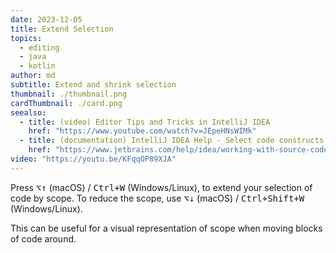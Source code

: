 ```yaml
---
date: 2023-12-05
title: Extend Selection
topics:
  - editing
  - java
  - kotlin
author: md
subtitle: Extend and shrink selection
thumbnail: ./thumbnail.png
cardThumbnail: ./card.png
seealso:
  - title: (video) Editor Tips and Tricks in IntelliJ IDEA
    href: "https://www.youtube.com/watch?v=JEpeHNsWIMk"
  - title: (documentation) IntelliJ IDEA Help - Select code constructs
    href: "https://www.jetbrains.com/help/idea/working-with-source-code.html#editor_code_selection"
video: "https://youtu.be/KFqqOP89XJA"
---
```


Press <kbd>⌥↑</kbd> (macOS) / <kbd>Ctrl+W</kbd> (Windows/Linux), to extend your selection of code by scope. To reduce the scope, use <kbd>⌥↓</kbd> (macOS) / <kbd>Ctrl+Shift+W</kbd> (Windows/Linux).

This can be useful for a visual representation of scope when moving blocks of code around.
